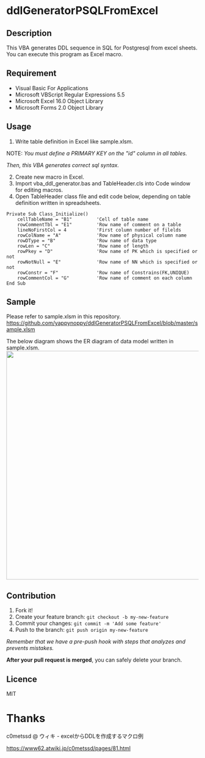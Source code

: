ddlGeneratorPSQLFromExcel
====

## Description
This VBA generates DDL sequence in SQL for Postgresql from excel sheets.
You can execute this program as Excel macro.

## Requirement
* Visual Basic For Applications
* Microsoft VBScript Regular Expressions 5.5
* Microsoft Excel 16.0 Object Library
* Microsoft Forms 2.0 Object Library

## Usage
1. Write table definition in Excel like sample.xlsm.

NOTE: *You must define a PRIMARY KEY on the "id" column in all tables.*

*Then, this VBA generates correct sql syntax.*

2. Create new macro in Excel.
3. Import vba_ddl_generator.bas and TableHeader.cls into Code window for editing macros.
4. Open TableHeader class file and edit code below, depending on table definition written in spreadsheets.

```vbs
Private Sub Class_Initialize()
    cellTableName = "B1"         'Cell of table name
    rowCommentTbl = "E1"         'Row name of comment on a table
    lineNoFirstCol = 4           'First column number of filelds
    rowColName = "A"             'Row name of physical column name
    rowDType = "B"               'Row name of data type
    rowLen = "C"                 'Row name of length
    rowPkey = "D"                'Row name of PK which is specified or not
    rowNotNull = "E"             'Row name of NN which is specified or not
    rowConstr = "F"              'Row name of Constrains(FK,UNIQUE)
    rowCommentCol = "G"          'Row name of comment on each column
End Sub
```
## Sample 
Please refer to sample.xlsm in this repository.
https://github.com/yappynoppy/ddlGeneratorPSQLFromExcel/blob/master/sample.xlsm

The below diagram shows the ER diagram of data model written in sample.xlsm.
<img src="https://github.com/yappynoppy/ddlGeneratorPSQLFromExcel/blob/master/er_diagram.png" width="600px">

## Contribution

1. Fork it!
2. Create your feature branch: `git checkout -b my-new-feature`
3. Commit your changes: `git commit -m 'Add some feature'`
4. Push to the branch: `git push origin my-new-feature`

*Remember that we have a pre-push hook with steps that analyzes and prevents mistakes.*

**After your pull request is merged**, you can safely delete your branch.

## Licence

MIT

# Thanks
c0metssd @ ウィキ - excelからDDLを作成するマクロ例

https://www62.atwiki.jp/c0metssd/pages/81.html
